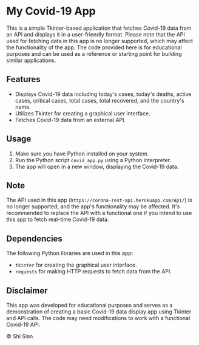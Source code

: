 # My Covid-19 App

This is a simple Tkinter-based application that fetches Covid-19 data from an API and displays it in a user-friendly format. Please note that the API used for fetching data in this app is no longer supported, which may affect the functionality of the app. The code provided here is for educational purposes and can be used as a reference or starting point for building similar applications.

## Features

- Displays Covid-19 data including today's cases, today's deaths, active cases, critical cases, total cases, total recovered, and the country's name.
- Utilizes Tkinter for creating a graphical user interface.
- Fetches Covid-19 data from an external API.

## Usage

1. Make sure you have Python installed on your system.
2. Run the Python script `covid_app.py` using a Python interpreter.
3. The app will open in a new window, displaying the Covid-19 data.

## Note

The API used in this app (`https://corona-rest-api.herokuapp.com/Api/`) is no longer supported, and the app's functionality may be affected. It's recommended to replace the API with a functional one if you intend to use this app to fetch real-time Covid-19 data.

## Dependencies

The following Python libraries are used in this app:

- `tkinter` for creating the graphical user interface.
- `requests` for making HTTP requests to fetch data from the API.

## Disclaimer

This app was developed for educational purposes and serves as a demonstration of creating a basic Covid-19 data display app using Tkinter and API calls. The code may need modifications to work with a functional Covid-19 API.

© Shi Sian
